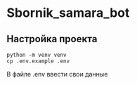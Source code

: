 # Sbornik_samara_bot

## Настройка проекта
```shell
python -m venv venv
cp .env.example .env
```
В файле .env ввести свои данные